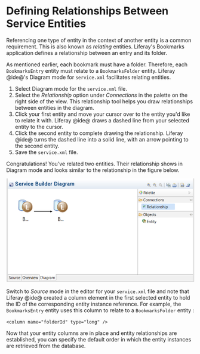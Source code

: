 # Defining Relationships Between Service Entities [](id=defining-relationships-between-service-entities)

Referencing one type of entity in the context of another entity is a common
requirement. This is also known as *relating* entities. Liferay's Bookmarks
application defines a relationship between an entry and its folder.

As mentioned earlier, each bookmark must have a folder. Therefore, each
`BookmarksEntry` entity must relate to a `BookmarksFolder` entity. Liferay
@ide@'s Diagram mode for `service.xml` facilitates relating entities. 

1.  Select Diagram mode for the `service.xml` file. 
2.  Select the *Relationship* option under *Connections* in the palette on the 
    right side of the view. This relationship tool helps you draw relationships
    between entities in the diagram.
3.  Click your first entity and move your cursor over to the entity you'd like 
    to relate it with. Liferay @ide@ draws a dashed line from your selected
    entity to the cursor.
4.  Click the second entity to complete drawing the relationship. Liferay @ide@ 
    turns the dashed line into a solid line, with an arrow pointing to the
    second entity.
5.  Save the `service.xml` file. 

Congratulations! You've related two entities. Their relationship shows in
Diagram mode and looks similar to the relationship in the figure below. 

![Figure 3: Relating entities is a snap in Liferay @ide@'s *Diagram* mode for `service.xml`.](../../../../images/service-builder-relate-entities.png)

Switch to *Source* mode in the editor for your `service.xml` file and note that
Liferay @ide@ created a column element in the first selected entity to hold the
ID of the corresponding entity instance reference. For example, the
`BookmarksEntry` entity uses this column to relate to a `BookmarksFolder` entity :

    <column name="folderId" type="long" />

Now that your entity columns are in place and entity relationships are
established, you can specify the default order in which the entity instances are
retrieved from the database. 
